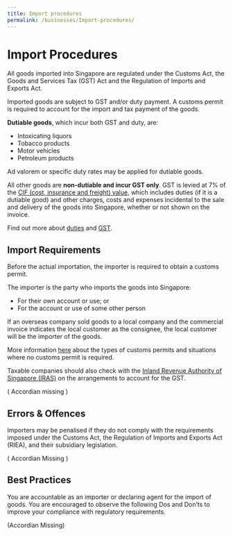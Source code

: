 ```yaml
---
title: Import procedures
permalink: /businesses/Import-procedures/
---
```


# Import Procedures

All goods imported into Singapore are regulated under the Customs Act, the Goods and Services Tax (GST) Act and the Regulation of Imports and Exports Act.

Imported goods are subject to GST and/or duty payment. A customs permit is required to account for the import and tax payment of the goods.

**Dutiable goods**, which incur both GST and duty, are:

-   Intoxicating liquors
-   Tobacco products
-   Motor vehicles
-   Petroleum products

Ad valorem or specific duty rates may be applied for dutiable goods.

All other goods are  **non-dutiable and incur GST only**. GST is levied at 7% of the  [CIF (cost, insurance and freight) value](https://www.customs.gov.sg/businesses/valuation-duties-taxes--fees/establishing-customs-value-for-imports/establishing-the-customs-value#CIF), which includes duties (if it is a dutiable good) and other charges, costs and expenses incidental to the sale and delivery of the goods into Singapore, whether or not shown on the invoice.

Find out more about [duties](https://www.customs.gov.sg/businesses/valuation-duties-taxes--fees/duties-and-dutiable-goods) and  [GST](https://www.customs.gov.sg/businesses/valuation-duties-taxes--fees/goods-and-services-tax-gst).

## Import Requirements

Before the actual importation, the importer is required to obtain a customs permit.

The importer is the party who imports the goods into Singapore:

-   For their own account or use; or
-   For the account or use of some other person

If an overseas company sold goods to a local company and the commercial invoice indicates the local customer as the consignee, the local customer will be the importer of the goods.

More information  [here](https://www.customs.gov.sg/businesses/importing-goods/import-procedures/types-of-import-permits) about the types of customs permits and situations where no customs permit is required.

Taxable companies should also check with the  [Inland Revenue Authority of Singapore (IRAS)](http://www.iras.gov.sg/)  on the arrangements to account for the GST.

( Accordian missing )


## Errors & Offences

Importers may be penalised if they do not comply with the requirements imposed under the Customs Act, the Regulation of Imports and Exports Act (RIEA), and their subsidiary legislation.

( Accordian Missing )

## Best Practices

You are accountable as an importer or declaring agent for the import of goods. You are encouraged to observe the following Dos and Don’ts to improve your compliance with regulatory requirements.

(Accordian Missing)
